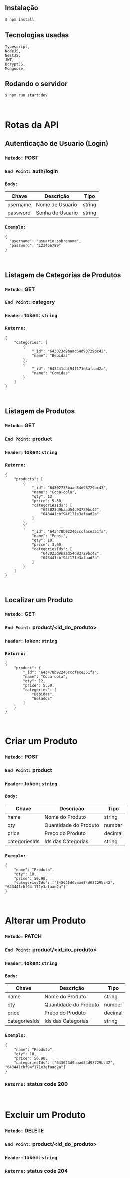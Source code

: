 ## Instalação

```bash
$ npm install
```

## Tecnologias usadas

```
Typescript,
NodeJS,
NestJS,
JWT,
BcryptJS,
Mongoose,
```

## Rodando o servidor

```bash
$ npm run start:dev
```


<br />

# Rotas da API
## Autenticação de Usuario (Login)

### `Metodo:` POST

### `End Point:` auth/login

### `Body:`

| Chave    | Descrição        | Tipo |
| -------- | ---------------- | ------------- |
| username | Nome de Usuario  | string        |
| password | Senha de Usuario | string        |
### `Exemplo:`

```
{
  "username": "usuario.sobrenome",
  "password": "123456789"
}
```
<br />

## Listagem de Categorias de Produtos

### `Metodo:` GET

### `End Point:` category

### `Header:` token: `string`

### `Retorno:`

```
{
    "categories": [
        {
            "_id": "643023d9baad54d93729bc42",
            "name": "Bebidas"
        },
        {
            "_id": "643441cbf94f171e3afaad2a",
            "name": "Comidas"
        }
    ]
}
```
<br />

## Listagem de Produtos

### `Metodo:` GET

### `End Point:` product

### `Header:` token: `string`

### `Retorno:`

```
{
    "products": [
        {
            "_id": "64302735baad54d93729bc43",
            "name": "Coca-cola",
            "qty": 12,
            "price": 5.50,
            "categoriesIds": [
                "643023d9baad54d93729bc42",
                "643441cbf94f171e3afaad2a"
            ]
        },
        {
            "_id": "643478b92246cccface351fa",
            "name": "Pepsi",
            "qty": 10,
            "price": 3.90,
            "categoriesIds": [
                "643023d9baad54d93729bc42",
                "643441cbf94f171e3afaad2a"
            ]
        }
    ]
}
```
<br />

## Localizar um Produto

### `Metodo:` GET

### `End Point:` product/<id_do_produto>

### `Header:` token: `string`

### `Retorno:`
```
{
    "product": {
        "_id": "643478b92246cccface351fa",
        "name": "Coca-cola",
        "qty": 12,
        "price": 5.50,
        "categories": [
            "Bebidas",
            "Gelados"
        ]
    }
}
```

<br />

# Criar um Produto

### `Metodo:` POST

### `End Point:` product

### `Header:` token: `string`

### `Body:`

| Chave   | Descrição           | Tipo  |
| ------- | ------------------- | ------------- |
| name    | Nome do Produto     | string        |
| qty     | Quantidade do Produto  | number     |
| price   | Preço do Produto     | decimal      |
| categoriesIds | Ids das Categorias  | string  |
### `Exemplo:`

```
{
    "name": "Produto",
    "qty": 10,
    "price": 50.90,
    "categoriesIds": ["643023d9baad54d93729bc42", "643441cbf94f171e3afaad2a"]
}
```
<br />

# Alterar um Produto

### `Metodo:` PATCH

### `End Point:` product/<id_do_produto>

### `Header:` token: `string`

### `Body:`



| Chave   | Descrição           | Tipo |
| ------- | ------------------- | ------------- |
| name    | Nome do Produto     | string        |
| qty     | Quantidade do Produto  | number     |
| price   | Preço do Produto     | decimal      |
| categoriesIds | Ids das Categorias  | string  |

### `Exemplo:`
```
{
    "name": "Produto",
    "qty": 10,
    "price": 50.90,
    "categoriesIds": ["643023d9baad54d93729bc42", "643441cbf94f171e3afaad2a"]
}
```
### `Retorno:` status code 200

<br />

# Excluir um Produto

### `Metodo:` DELETE

### `End Point:` product/<id_do_produto>

### `Header:` token: `string`

### `Retorno:` status code 204
